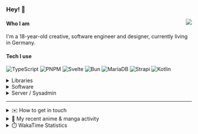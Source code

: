 ### Hey! 👋

[<img src="https://lanyard-profile-readme.vercel.app/api/228965621478588416" align="right">](https://discord.com/users/228965621478588416)

#### Who I am

I'm a 18-year-old creative, software engineer and designer, currently living in Germany.

#### Tech I use

![TypeScript](https://img.shields.io/badge/typescript-%23007ACC.svg?style=for-the-badge&logo=typescript&logoColor=white)
![PNPM](https://img.shields.io/badge/pnpm-%234a4a4a.svg?style=for-the-badge&logo=pnpm&logoColor=f69220)
![Svelte](https://img.shields.io/badge/svelte-%23f1413d.svg?style=for-the-badge&logo=svelte&logoColor=white)
![Bun](https://img.shields.io/badge/Bun-%23000000.svg?style=for-the-badge&logo=bun&logoColor=white)
![MariaDB](https://img.shields.io/badge/MariaDB-003545?style=for-the-badge&logo=mariadb&logoColor=white)
![Strapi](https://img.shields.io/badge/strapi-%232E7EEA.svg?style=for-the-badge&logo=strapi&logoColor=white)
![Kotlin](https://img.shields.io/badge/kotlin-%237F52FF.svg?style=for-the-badge&logo=kotlin&logoColor=white)

<details>
  <summary>Libraries</summary>
  
  ![Tauri](https://img.shields.io/badge/tauri-%2324C8DB.svg?style=for-the-badge&logo=tauri&logoColor=%23FFFFFF)
  ![UnoCSS](https://img.shields.io/badge/unocss-333333.svg?style=for-the-badge&logo=unocss&logoColor=white)
  ![Zod](https://img.shields.io/badge/zod-%233068b7.svg?style=for-the-badge&logo=zod&logoColor=white)
  ![GraphQL](https://img.shields.io/badge/-GraphQL-E10098?style=for-the-badge&logo=graphql&logoColor=white)
  ![Prisma](https://img.shields.io/badge/Prisma-3982CE?style=for-the-badge&logo=Prisma&logoColor=white)
</details>

<details>
  <summary>Software</summary>
  
  ![macOS](https://img.shields.io/badge/mac%20os-000000?style=for-the-badge&logo=macos&logoColor=F0F0F0)
  ![Firefox](https://img.shields.io/badge/Firefox-FF7139?style=for-the-badge&logo=Firefox-Browser&logoColor=white)
  ![Affinity Designer](https://img.shields.io/badge/affinity%20desginer-%231B72BE.svg?style=for-the-badge&logo=affinity-designer&logoColor=white)
  ![Visual Studio Code](https://img.shields.io/badge/Visual%20Studio%20Code-0078d7.svg?style=for-the-badge&logo=visual-studio-code&logoColor=white)
  ![IntelliJ IDEA](https://img.shields.io/badge/IntelliJIDEA-000000.svg?style=for-the-badge&logo=intellij-idea&logoColor=white)
</details>

<details>
  <summary>Server / Sysadmin</summary>
  
  ![Docker](https://img.shields.io/badge/docker-%230db7ed.svg?style=for-the-badge&logo=docker&logoColor=white)
  ![Hetzner](https://img.shields.io/badge/Hetzner-D50C2D?style=for-the-badge&logo=Hetzner&logoColor=white)
  ![Caddy](https://img.shields.io/badge/Caddy-1F88C0?style=for-the-badge&logo=Caddy&logoColor=white)
  ![Uptime Kuma](https://img.shields.io/badge/Uptime%20Kuma-5CDD8B?style=for-the-badge&logo=UptimeKuma&logoColor=white)
</details>

---

<details>
  <summary>✉️ How to get in touch</summary>
  
> Sorted by how quickly you can expect a reply (please state your inquiry in the opening message. I get a lot of spam)
- [Hit me up on Discord](https://discord.com/users/228965621478588416)
- [Hit me up on Twitter](https://twitter.com/cruggdev)
- [Send me a mail](mailto:me@crg.sh)
</details>


<details>
  <summary>🌸 My recent anime & manga activity</summary>
  
<!-- ANILIST_ACTIVITY:start -->

-   📺 Watched episode 3 of [Ranma1/2 (2024)](https://anilist.co/anime/178533) (15:25, 23 October 2024)
-   📺 Watched episode 3 of [DAN DA DAN](https://anilist.co/anime/171018) (14:58, 23 October 2024)
-   📺 Completed [The Tunnel to Summer, the Exit of Goodbyes](https://anilist.co/anime/142769) (16:48, 20 October 2024)
-   📺 Completed [Charlotte](https://anilist.co/anime/20997) (19:42, 16 October 2024)
-   📺 Watched episode 6 - 12 of [Charlotte](https://anilist.co/anime/20997) (19:18, 16 October 2024)

<!-- ANILIST_ACTIVITY:end -->
</details>

<details>
  <summary>⏱️ WakaTime Statistics</summary>

<!--START_SECTION:waka-->

```txt
From: 17 October 2024 - To: 24 October 2024

Svelte        4 hrs 30 mins   █████████████▒░░░░░░░░░░░   53.24 %
JavaScript    1 hr 44 mins    █████░░░░░░░░░░░░░░░░░░░░   20.59 %
HTML          27 mins         █▒░░░░░░░░░░░░░░░░░░░░░░░   05.46 %
JSON          21 mins         █░░░░░░░░░░░░░░░░░░░░░░░░   04.26 %
CSS           21 mins         █░░░░░░░░░░░░░░░░░░░░░░░░   04.26 %
```

<!--END_SECTION:waka-->
</details>
